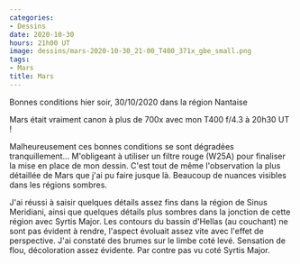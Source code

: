 ```yaml
---
categories:
- Dessins
date: 2020-10-30
hours: 21h00 UT
image: dessins/mars-2020-10-30_21-00_T400_371x_gbe_small.png
tags:
- Mars
title: Mars
---
```

Bonnes conditions hier soir, 30/10/2020 dans la région Nantaise  

Mars était vraiment canon à plus de 700x avec mon T400 f/4.3 à 20h30 UT !

Malheureusement ces bonnes conditions se sont dégradées tranquillement… M'obligeant à utiliser un filtre rouge (W25A) pour finaliser la mise en place de mon dessin. C'est tout de même l'observation la plus détaillée de Mars que j'ai pu faire jusque là. Beaucoup de nuances visibles dans les régions sombres.

J'ai réussi à saisir quelques détails assez fins dans la région de Sinus Meridiani, ainsi que quelques détails plus sombres dans la jonction de cette région avec Syrtis Major. Les contours du bassin d'Hellas (au couchant) ne sont pas évident à rendre, l'aspect évoluait assez vite avec l'effet de perspective. J'ai constaté des brumes sur le limbe coté levé. Sensation de flou, décoloration assez évidente. Par contre pas vu coté Syrtis Major.

